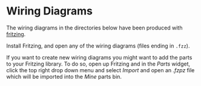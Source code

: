 # Wiring Diagrams

The wiring diagrams in the directories below have been produced with
[fritzing](http://fritzing.org/home/).

Install Fritzing, and open any of the wiring diagrams (files ending in `.fzz`).

If you want to create new wiring diagrams you might want to add the
parts to your Fritzing library. To do so, open up Fritzing and in the
*Parts* widget, click the top right drop down menu and select *Import*
and open an *.fzpz* file which will be imported into the *Mine* parts
bin.

